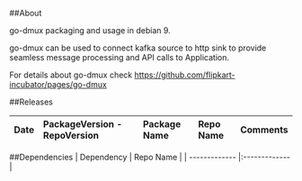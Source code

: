 ##About

go-dmux packaging and usage in debian 9.

go-dmux can be used to connect kafka source to http sink to provide seamless message processing and API calls to Application.

For details about go-dmux check https://github.com/flipkart-incubator/pages/go-dmux


##Releases

| Date | PackageVersion - RepoVersion | Package Name  | Repo Name | Comments |
| ------------- |:-------------|:-------------|:-------------|:-------------|


##Dependencies
| Dependency | Repo Name | 
| ------------- |:-------------|
